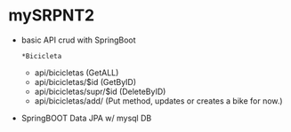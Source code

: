 # mySRPNT2
- basic API crud with SpringBoot

      *Bicicleta
     * api/bicicletas (GetALL)
     * api/bicicletas/$id (GetByID)
     * api/bicicletas/supr/$id (DeleteByID)
     * api/bicicletas/add/ (Put method, updates or creates a bike for now.)
     
     
 - SpringBOOT Data JPA w/ mysql DB
